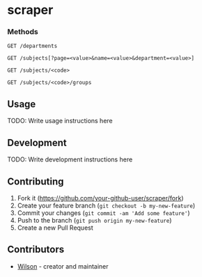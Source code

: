 # scraper

### Methods

```
GET /departments
```

```
GET /subjects[?page=<value>&name=<value>&department=<value>]
```

```
GET /subjects/<code>
```

```
GET /subjects/<code>/groups
```

## Usage

TODO: Write usage instructions here

## Development

TODO: Write development instructions here

## Contributing

1. Fork it (<https://github.com/your-github-user/scraper/fork>)
2. Create your feature branch (`git checkout -b my-new-feature`)
3. Commit your changes (`git commit -am 'Add some feature'`)
4. Push to the branch (`git push origin my-new-feature`)
5. Create a new Pull Request

## Contributors

- [Wilson](https://github.com/your-github-user) - creator and maintainer

